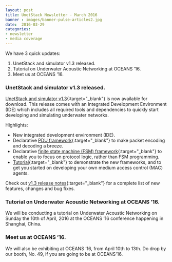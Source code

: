 ```yaml
---
layout: post
title: UnetStack Newsletter - March 2016
banner : images/banner-pulse-articles2.jpg
date:  2016-03-29
categories:
- newsletter
- media coverage
---
```


We have 3 quick updates: 

1. UnetStack and simulator v1.3 released.
2. Tutorial on Underwater Acoustic Networking at OCEANS ’16.
3. Meet us at OCEANS ’16.

### UnetStack and simulator v1.3 released.

[UnetStack and simulator v1.3](http://www.unetstack.net/){:target="_blank"} is now available for download. This release comes with an Integrated Development Environment (IDE) which includes all required tools and dependencies to quickly start developing and simulating underwater networks.

Highlights:

- New integrated development environment (IDE).
- Declarative [PDU framework](https://www.unetstack.net/cookbook.html#encoding-and-decoding-pdus){:target="_blank"} to make packet encoding and decoding a breeze.
- Declarative [finite state machine (FSM) framework](https://www.unetstack.net/javadoc/org/arl/unet/FSMBuilder.html){:target="_blank"} to enable you to focus on protocol logic, rather than FSM programming.
- [Tutorial](https://www.unetstack.net/mac.html){:target="_blank"} to demonstrate the new frameworks, and to get you started on developing your own medium access control (MAC) agents.

Check out [v1.3 release notes](https://www.unetstack.net/relnotes-v1.3.html){:target="_blank"} for a complete list of new features, changes and bug fixes.

### Tutorial on Underwater Acoustic Networking at OCEANS ’16.

We will be conducting a tutorial on Underwater Acoustic Networking on Sunday the 10th of April, 2016 at the OCEANS ’16 conference happening in Shanghai, China.

### Meet us at OCEANS ’16.

We will also be exhibiting at OCEANS ’16, from April 10th to 13th. Do drop by our booth, No. 49, if you are going to be at OCEANS'16.

